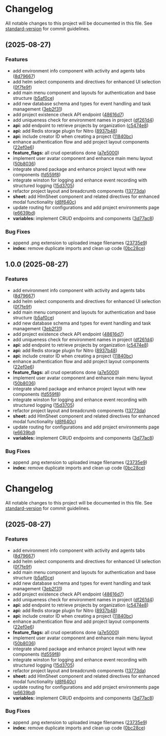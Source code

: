 # Changelog

All notable changes to this project will be documented in this file. See [standard-version](https://github.com/conventional-changelog/standard-version) for commit guidelines.

##  (2025-08-27)


### Features

* add environment info component with activity and agents tabs ([8d79667](https://github.com/brinestone/envo/commit/8d79667a2525b2295e0594f910d5df5092f1d1f2))
* add helm select components and directives for enhanced UI selection ([0f7fe9f](https://github.com/brinestone/envo/commit/0f7fe9f0b264552bd9d4509b719eeab0ea92d82f))
* add main menu component and layouts for authentication and base structure ([b5af0ce](https://github.com/brinestone/envo/commit/b5af0cebfe2067a60315719c57be77854266bebc))
* add new database schema and types for event handling and task management ([3eb2f31](https://github.com/brinestone/envo/commit/3eb2f31f214767b42cea9baaa0b1e0d3f4adc328))
* add project existence check API endpoint ([48616d7](https://github.com/brinestone/envo/commit/48616d704e8f074d633f7da564eaa8b1a228f47b))
* add uniqueness check for environment names in project ([df261d4](https://github.com/brinestone/envo/commit/df261d40df405fe02b70f514f8fa08a308ae78a1))
* **api:** add endpoint to retrieve projects by organization ([c5474e8](https://github.com/brinestone/envo/commit/c5474e852bf6b864009511d47facbe4a72796329))
* **api:** add Redis storage plugin for Nitro ([8937b48](https://github.com/brinestone/envo/commit/8937b48818c3b184bf10630f7ada8987887de016))
* **api:** include creator ID when creating a project ([11840bc](https://github.com/brinestone/envo/commit/11840bc6568e6d422e27a4c4e9aabe36b0df4474))
* enhance authentication flow and add project layout components ([22ef0e6](https://github.com/brinestone/envo/commit/22ef0e6c943588e4718ca92ef8b529be74ae2146))
* **feature_flags:** all crud operations done ([a7e5000](https://github.com/brinestone/envo/commit/a7e5000f08b89ee8727803d128d558982eee61cb))
* implement user avatar component and enhance main menu layout ([50b8036](https://github.com/brinestone/envo/commit/50b803603a82d60e273b977e94862b8701f30b81))
* integrate shared package and enhance project layout with new components ([fd559f8](https://github.com/brinestone/envo/commit/fd559f80979d64a1c759d09771d2f412b399005d))
* integrate winston for logging and enhance event recording with structured logging ([15d3705](https://github.com/brinestone/envo/commit/15d3705a6b9c951b058a7accce0bb690e095eed6))
* refactor project layout and breadcrumb components ([13773da](https://github.com/brinestone/envo/commit/13773da89d4e508491f3ce7ca7b016a457f65adc))
* **sheet:** add HlmSheet component and related directives for enhanced modal functionality ([d8f640c](https://github.com/brinestone/envo/commit/d8f640c3da6d28e0bb53f3a8f8811e3246d28e15))
* update routing for configurations and add project environments page ([e6639bd](https://github.com/brinestone/envo/commit/e6639bdbd570aa5492969eb6157ab2d1a7148b99))
* **variables:** implement CRUD endpoints and components ([3d77ac8](https://github.com/brinestone/envo/commit/3d77ac8d2665cb1423cd883d528b577a4be7ef40))


### Bug Fixes

* append .png extension to uploaded image filenames ([23735e9](https://github.com/brinestone/envo/commit/23735e9086cfc8f22d338146868e51610ef66399))
* **index:** remove duplicate imports and clean up code ([0bc28ce](https://github.com/brinestone/envo/commit/0bc28ce26149cce1b380188c6855dfab1490c8b3))

## 1.0.0 (2025-08-27)


### Features

* add environment info component with activity and agents tabs ([8d79667](https://github.com/brinestone/envo/commit/8d79667a2525b2295e0594f910d5df5092f1d1f2))
* add helm select components and directives for enhanced UI selection ([0f7fe9f](https://github.com/brinestone/envo/commit/0f7fe9f0b264552bd9d4509b719eeab0ea92d82f))
* add main menu component and layouts for authentication and base structure ([b5af0ce](https://github.com/brinestone/envo/commit/b5af0cebfe2067a60315719c57be77854266bebc))
* add new database schema and types for event handling and task management ([3eb2f31](https://github.com/brinestone/envo/commit/3eb2f31f214767b42cea9baaa0b1e0d3f4adc328))
* add project existence check API endpoint ([48616d7](https://github.com/brinestone/envo/commit/48616d704e8f074d633f7da564eaa8b1a228f47b))
* add uniqueness check for environment names in project ([df261d4](https://github.com/brinestone/envo/commit/df261d40df405fe02b70f514f8fa08a308ae78a1))
* **api:** add endpoint to retrieve projects by organization ([c5474e8](https://github.com/brinestone/envo/commit/c5474e852bf6b864009511d47facbe4a72796329))
* **api:** add Redis storage plugin for Nitro ([8937b48](https://github.com/brinestone/envo/commit/8937b48818c3b184bf10630f7ada8987887de016))
* **api:** include creator ID when creating a project ([11840bc](https://github.com/brinestone/envo/commit/11840bc6568e6d422e27a4c4e9aabe36b0df4474))
* enhance authentication flow and add project layout components ([22ef0e6](https://github.com/brinestone/envo/commit/22ef0e6c943588e4718ca92ef8b529be74ae2146))
* **feature_flags:** all crud operations done ([a7e5000](https://github.com/brinestone/envo/commit/a7e5000f08b89ee8727803d128d558982eee61cb))
* implement user avatar component and enhance main menu layout ([50b8036](https://github.com/brinestone/envo/commit/50b803603a82d60e273b977e94862b8701f30b81))
* integrate shared package and enhance project layout with new components ([fd559f8](https://github.com/brinestone/envo/commit/fd559f80979d64a1c759d09771d2f412b399005d))
* integrate winston for logging and enhance event recording with structured logging ([15d3705](https://github.com/brinestone/envo/commit/15d3705a6b9c951b058a7accce0bb690e095eed6))
* refactor project layout and breadcrumb components ([13773da](https://github.com/brinestone/envo/commit/13773da89d4e508491f3ce7ca7b016a457f65adc))
* **sheet:** add HlmSheet component and related directives for enhanced modal functionality ([d8f640c](https://github.com/brinestone/envo/commit/d8f640c3da6d28e0bb53f3a8f8811e3246d28e15))
* update routing for configurations and add project environments page ([e6639bd](https://github.com/brinestone/envo/commit/e6639bdbd570aa5492969eb6157ab2d1a7148b99))
* **variables:** implement CRUD endpoints and components ([3d77ac8](https://github.com/brinestone/envo/commit/3d77ac8d2665cb1423cd883d528b577a4be7ef40))


### Bug Fixes

* append .png extension to uploaded image filenames ([23735e9](https://github.com/brinestone/envo/commit/23735e9086cfc8f22d338146868e51610ef66399))
* **index:** remove duplicate imports and clean up code ([0bc28ce](https://github.com/brinestone/envo/commit/0bc28ce26149cce1b380188c6855dfab1490c8b3))

# Changelog

All notable changes to this project will be documented in this file. See [standard-version](https://github.com/conventional-changelog/standard-version) for commit guidelines.

##  (2025-08-27)


### Features

* add environment info component with activity and agents tabs ([8d79667](https://github.com/brinestone/envo/commit/8d79667a2525b2295e0594f910d5df5092f1d1f2))
* add helm select components and directives for enhanced UI selection ([0f7fe9f](https://github.com/brinestone/envo/commit/0f7fe9f0b264552bd9d4509b719eeab0ea92d82f))
* add main menu component and layouts for authentication and base structure ([b5af0ce](https://github.com/brinestone/envo/commit/b5af0cebfe2067a60315719c57be77854266bebc))
* add new database schema and types for event handling and task management ([3eb2f31](https://github.com/brinestone/envo/commit/3eb2f31f214767b42cea9baaa0b1e0d3f4adc328))
* add project existence check API endpoint ([48616d7](https://github.com/brinestone/envo/commit/48616d704e8f074d633f7da564eaa8b1a228f47b))
* add uniqueness check for environment names in project ([df261d4](https://github.com/brinestone/envo/commit/df261d40df405fe02b70f514f8fa08a308ae78a1))
* **api:** add endpoint to retrieve projects by organization ([c5474e8](https://github.com/brinestone/envo/commit/c5474e852bf6b864009511d47facbe4a72796329))
* **api:** add Redis storage plugin for Nitro ([8937b48](https://github.com/brinestone/envo/commit/8937b48818c3b184bf10630f7ada8987887de016))
* **api:** include creator ID when creating a project ([11840bc](https://github.com/brinestone/envo/commit/11840bc6568e6d422e27a4c4e9aabe36b0df4474))
* enhance authentication flow and add project layout components ([22ef0e6](https://github.com/brinestone/envo/commit/22ef0e6c943588e4718ca92ef8b529be74ae2146))
* **feature_flags:** all crud operations done ([a7e5000](https://github.com/brinestone/envo/commit/a7e5000f08b89ee8727803d128d558982eee61cb))
* implement user avatar component and enhance main menu layout ([50b8036](https://github.com/brinestone/envo/commit/50b803603a82d60e273b977e94862b8701f30b81))
* integrate shared package and enhance project layout with new components ([fd559f8](https://github.com/brinestone/envo/commit/fd559f80979d64a1c759d09771d2f412b399005d))
* integrate winston for logging and enhance event recording with structured logging ([15d3705](https://github.com/brinestone/envo/commit/15d3705a6b9c951b058a7accce0bb690e095eed6))
* refactor project layout and breadcrumb components ([13773da](https://github.com/brinestone/envo/commit/13773da89d4e508491f3ce7ca7b016a457f65adc))
* **sheet:** add HlmSheet component and related directives for enhanced modal functionality ([d8f640c](https://github.com/brinestone/envo/commit/d8f640c3da6d28e0bb53f3a8f8811e3246d28e15))
* update routing for configurations and add project environments page ([e6639bd](https://github.com/brinestone/envo/commit/e6639bdbd570aa5492969eb6157ab2d1a7148b99))
* **variables:** implement CRUD endpoints and components ([3d77ac8](https://github.com/brinestone/envo/commit/3d77ac8d2665cb1423cd883d528b577a4be7ef40))


### Bug Fixes

* append .png extension to uploaded image filenames ([23735e9](https://github.com/brinestone/envo/commit/23735e9086cfc8f22d338146868e51610ef66399))
* **index:** remove duplicate imports and clean up code ([0bc28ce](https://github.com/brinestone/envo/commit/0bc28ce26149cce1b380188c6855dfab1490c8b3))

